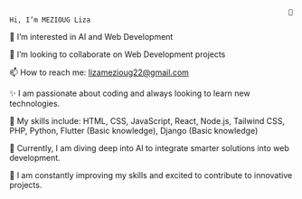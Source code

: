                                                                          👋 Hi, I’m MEZIOUG Liza
👀 I’m interested in AI and Web Development

💞️ I’m looking to collaborate on Web Development projects

📫 How to reach me: lizamezioug22@gmail.com

✨ I am passionate about coding and always looking to learn new technologies.

🔧 My skills include: HTML, CSS, JavaScript, React, Node.js, Tailwind CSS, PHP, Python, Flutter (Basic knowledge), Django (Basic knowledge)

🚀 Currently, I am diving deep into AI  to integrate smarter solutions into web development.

🌱 I am constantly improving my skills and excited to contribute to innovative projects.

<!---
l2i0z0a4/l2i0z0a4 is a ✨ special ✨ repository because its `README.md` (this file) appears on your GitHub profile.
You can click the Preview link to take a look at your changes.
--->
